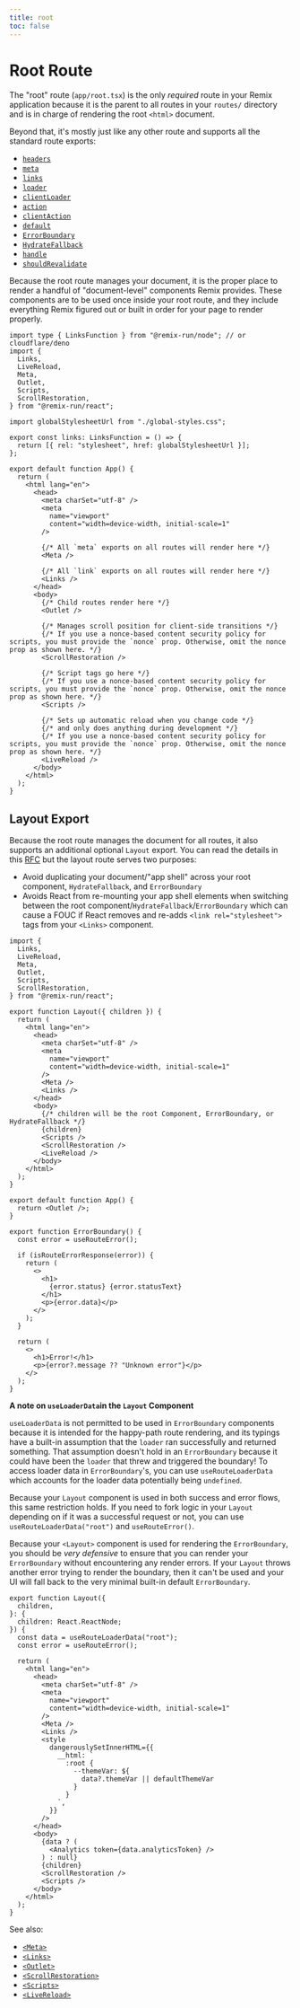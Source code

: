 ```yaml
---
title: root
toc: false
---
```


# Root Route

The "root" route (`app/root.tsx`) is the only _required_ route in your Remix application because it is the parent to all routes in your `routes/` directory and is in charge of rendering the root `<html>` document.

Beyond that, it's mostly just like any other route and supports all the standard route exports:

- [`headers`][headers]
- [`meta`][meta]
- [`links`][links]
- [`loader`][loader]
- [`clientLoader`][clientloader]
- [`action`][action]
- [`clientAction`][clientaction]
- [`default`][component]
- [`ErrorBoundary`][errorboundary]
- [`HydrateFallback`][hydratefallback]
- [`handle`][handle]
- [`shouldRevalidate`][shouldrevalidate]

Because the root route manages your document, it is the proper place to render a handful of "document-level" components Remix provides. These components are to be used once inside your root route, and they include everything Remix figured out or built in order for your page to render properly.

```tsx filename=app/root.tsx
import type { LinksFunction } from "@remix-run/node"; // or cloudflare/deno
import {
  Links,
  LiveReload,
  Meta,
  Outlet,
  Scripts,
  ScrollRestoration,
} from "@remix-run/react";

import globalStylesheetUrl from "./global-styles.css";

export const links: LinksFunction = () => {
  return [{ rel: "stylesheet", href: globalStylesheetUrl }];
};

export default function App() {
  return (
    <html lang="en">
      <head>
        <meta charSet="utf-8" />
        <meta
          name="viewport"
          content="width=device-width, initial-scale=1"
        />

        {/* All `meta` exports on all routes will render here */}
        <Meta />

        {/* All `link` exports on all routes will render here */}
        <Links />
      </head>
      <body>
        {/* Child routes render here */}
        <Outlet />

        {/* Manages scroll position for client-side transitions */}
        {/* If you use a nonce-based content security policy for scripts, you must provide the `nonce` prop. Otherwise, omit the nonce prop as shown here. */}
        <ScrollRestoration />

        {/* Script tags go here */}
        {/* If you use a nonce-based content security policy for scripts, you must provide the `nonce` prop. Otherwise, omit the nonce prop as shown here. */}
        <Scripts />

        {/* Sets up automatic reload when you change code */}
        {/* and only does anything during development */}
        {/* If you use a nonce-based content security policy for scripts, you must provide the `nonce` prop. Otherwise, omit the nonce prop as shown here. */}
        <LiveReload />
      </body>
    </html>
  );
}
```

## Layout Export

Because the root route manages the document for all routes, it also supports an additional optional `Layout` export. You can read the details in this [RFC][layout-rfc] but the layout route serves two purposes:

- Avoid duplicating your document/"app shell" across your root component, `HydrateFallback`, and `ErrorBoundary`
- Avoids React from re-mounting your app shell elements when switching between the root component/`HydrateFallback`/`ErrorBoundary` which can cause a FOUC if React removes and re-adds `<link rel="stylesheet">` tags from your `<Links>` component.

```tsx filename=app/root.tsx lines=[10-31]
import {
  Links,
  LiveReload,
  Meta,
  Outlet,
  Scripts,
  ScrollRestoration,
} from "@remix-run/react";

export function Layout({ children }) {
  return (
    <html lang="en">
      <head>
        <meta charSet="utf-8" />
        <meta
          name="viewport"
          content="width=device-width, initial-scale=1"
        />
        <Meta />
        <Links />
      </head>
      <body>
        {/* children will be the root Component, ErrorBoundary, or HydrateFallback */}
        {children}
        <Scripts />
        <ScrollRestoration />
        <LiveReload />
      </body>
    </html>
  );
}

export default function App() {
  return <Outlet />;
}

export function ErrorBoundary() {
  const error = useRouteError();

  if (isRouteErrorResponse(error)) {
    return (
      <>
        <h1>
          {error.status} {error.statusText}
        </h1>
        <p>{error.data}</p>
      </>
    );
  }

  return (
    <>
      <h1>Error!</h1>
      <p>{error?.message ?? "Unknown error"}</p>
    </>
  );
}
```

**A note on `useLoaderData`in the `Layout` Component**

`useLoaderData` is not permitted to be used in `ErrorBoundary` components because it is intended for the happy-path route rendering, and its typings have a built-in assumption that the `loader` ran successfully and returned something. That assumption doesn't hold in an `ErrorBoundary` because it could have been the `loader` that threw and triggered the boundary! To access loader data in `ErrorBoundary`'s, you can use `useRouteLoaderData` which accounts for the loader data potentially being `undefined`.

Because your `Layout` component is used in both success and error flows, this same restriction holds. If you need to fork logic in your `Layout` depending on if it was a successful request or not, you can use `useRouteLoaderData("root")` and `useRouteError()`.

<docs-warn>Because your `<Layout>` component is used for rendering the `ErrorBoundary`, you should be _very defensive_ to ensure that you can render your `ErrorBoundary` without encountering any render errors. If your `Layout` throws another error trying to render the boundary, then it can't be used and your UI will fall back to the very minimal built-in default `ErrorBoundary`.</docs-warn>

```tsx filename="app/root.tsx" lines=[6-7,19-29,32-34]
export function Layout({
  children,
}: {
  children: React.ReactNode;
}) {
  const data = useRouteLoaderData("root");
  const error = useRouteError();

  return (
    <html lang="en">
      <head>
        <meta charSet="utf-8" />
        <meta
          name="viewport"
          content="width=device-width, initial-scale=1"
        />
        <Meta />
        <Links />
        <style
          dangerouslySetInnerHTML={{
            __html: `
              :root {
                --themeVar: ${
                  data?.themeVar || defaultThemeVar
                }
              }
            `,
          }}
        />
      </head>
      <body>
        {data ? (
          <Analytics token={data.analyticsToken} />
        ) : null}
        {children}
        <ScrollRestoration />
        <Scripts />
      </body>
    </html>
  );
}
```

See also:

- [`<Meta>`][meta-component]
- [`<Links>`][links-component]
- [`<Outlet>`][outlet-component]
- [`<ScrollRestoration>`][scrollrestoration-component]
- [`<Scripts>`][scripts-component]
- [`<LiveReload>`][livereload-component]

[headers]: ../route/headers
[meta]: ../route/meta
[links]: ../route/links
[loader]: ../route/loader
[clientloader]: ../route/client-loader
[action]: ../route/action
[clientaction]: ../route/client-action
[component]: ../route/component
[errorboundary]: ../route/error-boundary
[hydratefallback]: ../route/hydrate-fallback
[handle]: ../route/handle
[shouldrevalidate]: ../route/should-revalidate
[layout-rfc]: https://github.com/remix-run/remix/discussions/8702
[scripts-component]: ../components/scripts
[links-component]: ../components/links
[meta-component]: ../components/meta
[livereload-component]: ../components/live-reload
[scrollrestoration-component]: ../components/scroll-restoration
[outlet-component]: ../components/outlet
